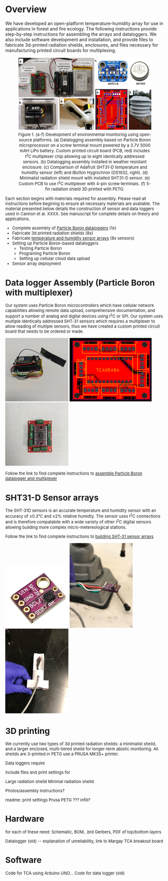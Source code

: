 # Overview

We have developed an open-platform temperature-humidity array for use in applications in forest and fire ecology. The following instructions provide step-by-step instructions for assembling the arrays and dataloggers. We also include software development and installation, and provide files to fabricate 3d-printed radiation shields, enclosures, and files necessary for manufacturing printed circuit boards for multiplexing.

<figure>
<img src=figs/sensor-fig.PNG></img>
<figcaption align = "center"><font size = -1>Figure 1. (a-f) Development of environmental monitoring using open-source platforms. (a) Datalogging assembly based on Particle Boron microprocessor on a screw terminal mount powered by a 3.7V 5000 mAH LiPo battery. Custom printed circuit board (PCB, red) includes I<sup>2</sup>C multiplexer chip allowing up to eight identically addressed sensors. (b) Datalogging assembly installed in weather resistant enclosure. (c) Comparison of Adafruit SHT31-D temperature and humidity sensor (left) and iButton Hygrochron (DS1932, right). (d) Minimalist radiation shield mount with installed SHT31-D sensor. (e) Custom PCB to use I<sup>2</sup>C multiplexer with 4-pin screw terminals. (f) 5-fin radiation shield 3D printed with PETG.<font></figcaption>
</figure>

<p>
 Each section begins with materials required for assembly. Please read all instructions before begining to ensure all necessary materials are available. The material presented below details the construction of sensor and data loggers used in Cannon et al. XXXX. See manuscript for complete details on theory and applications.

* Complete assembly of [Particle Boron dataloggers](#data-logger-assembly-particle-boron-with-multiplexer) (1x)
* Fabricate 3d printed radiation shields (8x)
* Fabricate [temperature and humidity sensor arrays](#SHT31-D-Sensor-arrays) (8x sensors)
* Setting up Particle Boron-based dataloggers
  * Testing Particle Boron
  * Programing Particle Boron
  * Setting up cellular cloud data upload
* Sensor array deployment 

 # Data logger Assembly (Particle Boron with multiplexer)
 
 Our system uses Particle Boron microcontrollers which have cellular network capabilities allowing remote data upload,  comprehensive documentation, and support a number of analog and digital devices using I<sup>2</sup>C or SPI. Our system uses multiple identically addressed SHT-31 sensors which requires a multiplexer to allow reading of multiple sensors, thus we have created a custom printed circuit board that needs to be ordered or made.
 
<img src=figs/loggerassembly-10.jpg width=200></img>
<img src=figs/tca-pcb-gerber.PNG height=200></img>
<img src=figs/loggerassembly-5.jpg width=200></img>

 Follow the link to find complete instructions to <a href=pages/logger-assembly.md>assemble Particle Boron datalogger and multiplexer</a>

 # SHT31-D Sensor arrays

The SHT-31D sensors is an accurate temperature and humidity sensor with an accuracy of ±0.3°C and ±2% relative humidty. The sensor uses I<sup>2</sup>C connections and is therefore compatabile with a wide variety of other I<sup>2</sup>C digital sensors allowing building more complex micro-metereological stations.

 Follow the link to find complete instructions to <a href=pages/SHT-assembly.md>building SHT-31 sensor arrays</a>
 
<img src=figs/sht31-chip.jpg width=200></img>
<img src=figs/shtassembly_5.png width=200></img>
<img src=figs/shtassembly_10.png width=200></img>

# 3D printing

We currently use two types of 3d printed radiation sheilds: a minimalist sheild, and a larger enclosed, multi-tiered sheild for longer-term abiotic monitoring. All sheilds are 3-printed in PETG use a PRUSA MK3S+ printer.

Data loggers require 

Include files and print settings for

Large radiation sheild
Minimal radiation sheild

Photos/assembly instructions?


readme: print settings
Prusa PETG ???
infill?

# Hardware

for each of these need: Schematic, BOM, .brd Gerbers, PDF of top/bottom layers

Datalogger (old) -- explanation of unreliability, link to Margay
TCA breakout board

#  Software

Code for TCA using Arduino UNO...
Code for data logger (old)
